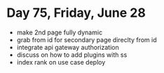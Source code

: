 # Day 75, Friday, June 28
- make 2nd page fully dynamic
- grab from id for secondary page direclty from id
- integrate api gateway authorization 
- discuss on how to add plugins with ss
- index rank on use case deploy
